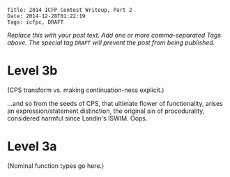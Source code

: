     Title: 2014 ICFP Contest Writeup, Part 2
    Date: 2014-12-28T01:22:19
    Tags: icfpc, DRAFT

_Replace this with your post text. Add one or more comma-separated
Tags above. The special tag `DRAFT` will prevent the post from being
published._

<!-- more -->

# Level 3b

(CPS transform vs. making continuation-ness explicit.)

...and so from the seeds of CPS, that ultimate flower of
functionality, arises an expression/statement distinction, the
original sin of procedurality, considered harmful since Landin's
ISWIM.  Oops.

# Level 3a

(Nominal function types go here.)
